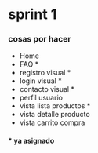 # sprint 1

### cosas por hacer

- Home
- FAQ *
- registro visual *
- login visual *
- contacto visual *
- perfil usuario 
- vista lista productos *
- vista detalle producto
- vista carrito compra
#### * ya asignado
